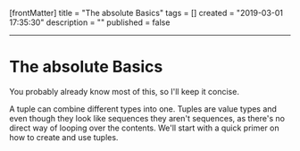 [frontMatter]
title = "The absolute Basics"
tags = []
created = "2019-03-01 17:35:30"
description = ""
published = false

---

# The absolute Basics

You probably already know most of this, so I\'ll keep it concise.

A tuple can combine different types into one. Tuples are value types and
even though they look like sequences they aren\'t sequences, as there\'s
no direct way of looping over the contents. We\'ll start with a quick
primer on how to create and use tuples.
